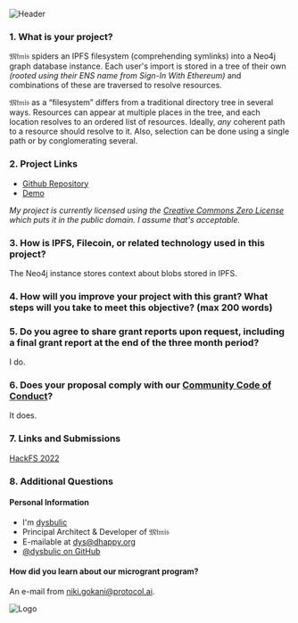![Header](https://github.com/dhappy/forests/raw/main/public/header.svg)

### 1. What is your project?

𝔐𝔦̈𝔪𝔦𝔰 spiders an IPFS filesystem (comprehending symlinks) into a Neo4j graph database instance. Each user's import is stored in a tree of their own *(rooted using their ENS name from Sign-In With Ethereum)* and combinations of these are traversed to resolve resources.

𝔐𝔦̈𝔪𝔦𝔰 as a “filesystem” differs from a traditional directory tree in several ways. Resources can appear at multiple places in the tree, and each location resolves to an ordered list of resources. Ideally, *any* coherent path to a resource should resolve to it. Also, selection can be done using a single path or by conglomerating several.

### 2. Project Links

* [Github Repository](https://github.com/dhappy/forests/)
* [Demo](https://mimisb.run)

*My project is currently licensed using the [Creative Commons Zero License](https://creativecommons.org/share-your-work/public-domain/cc0/) which puts it in the public domain. I assume that's acceptable.*

### 3. How is IPFS, Filecoin, or related technology used in this project?

The Neo4j instance stores context about blobs stored in IPFS.

### 4. How will you improve your project with this grant? What steps will you take to meet this objective? (max 200 words)
<!-- Clear and concise description of the planned next step(s) or improvements for which you are seeking grant support -->

### 5. Do you agree to share grant reports upon request, including a final grant report at the end of the three month period?

I do.

### 6. Does your proposal comply with our [Community Code of Conduct](https://github.com/filecoin-project/community/blob/master/CODE_OF_CONDUCT.md)?

It does.

### 7. Links and Submissions

[HackFS 2022](https://ethglobal.com/showcase/mimis-zd5sn)

### 8. Additional Questions

#### Personal Information

* I'm [dysbulic](https://dhappy.org)
* Principal Architect & Developer of 𝔐𝔦̈𝔪𝔦𝔰
* E-mailable at [dys@dhappy.org](mailto:dys@dhappy.org)
* [@dysbulic on GitHub](https://github.com/dysbulic)

#### How did you learn about our microgrant program?

An e-mail from [niki.gokani@protocol.ai](mailto:niki.gokani@protocol.ai).

![Logo](https://github.com/dhappy/forests/raw/main/public/logo.svg)